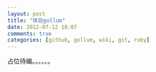 ```yaml
---
layout: post
title: "体验gollum"
date: 2012-07-12 18:07
comments: true
categories: [github, gollum, wiki, git, ruby]
---
```


占位待编。。。。。。

